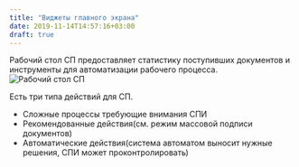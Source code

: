 ```yaml
---
title: "Виджеты главного экрана"
date: 2019-11-14T14:57:16+03:00
draft: true
---
```


Рабочий стол СП предоставляет статистику поступивших документов и инструменты для автоматизации рабочего процесса.
![Рабочий стол СП](../../images/image46.png)

Есть три типа действий для СП.

+ Сложные процессы требующие внимания СПИ
+ Рекомендованные действия(см. режим массовой подписи документов)
+ Автоматические действия(система автоматом выносит нужные решения, СПИ может проконтролировать)
